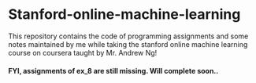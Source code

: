 # Stanford-online-machine-learning
This repository contains the code of programming assignments and some notes maintained by me while taking the stanford online machine learning course on coursera taught by Mr. Andrew Ng!

#### FYI, assignments of ex_8 are still missing. Will complete soon..
